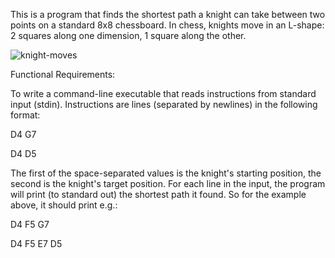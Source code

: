 
 This is a program that finds the shortest path a knight can take between two points on a standard 8x8 chessboard. In chess, knights move in an L-shape: 2 squares along one dimension, 1 square along the other.
 
 ![knight-moves](https://user-images.githubusercontent.com/27274397/211841486-af58f1e4-e8a0-4f8a-bc1c-bf2386d022b7.png)

Functional Requirements:

To write a command-line executable that reads instructions from standard input (stdin).
Instructions are lines (separated by newlines) in the following format:

D4 G7

D4 D5

The first of the space-separated values is the knight's starting position, the second is the knight's target position.
For each line in the input, the program will print (to standard out) the shortest path it found. So for the example above, it should print e.g.:

D4 F5 G7

D4 F5 E7 D5

